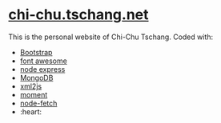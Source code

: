 # <a href="https://chi-chu.tschang.net">chi-chu.tschang.net</a>
This is the personal website of Chi-Chu Tschang. Coded with:
<ul>
	<li><a href="https://getbootstrap.com">Bootstrap</a></li>
	<li><a href="https://fontawesome.com">font awesome</a></li>
	<li><a href="https://expressjs.com/">node express</a></li>
	<li><a href="https://www.mongodb.com/">MongoDB</a></li>
	<li><a href="https://www.npmjs.com/package/xml2js">xml2js</a></li>
	<li><a href="https://www.npmjs.com/package/moments">moment</a></li>
	<li><a href="https://www.npmjs.com/package/node-fetch">node-fetch</a></li>
	<li>:heart:</li>
</ul>
